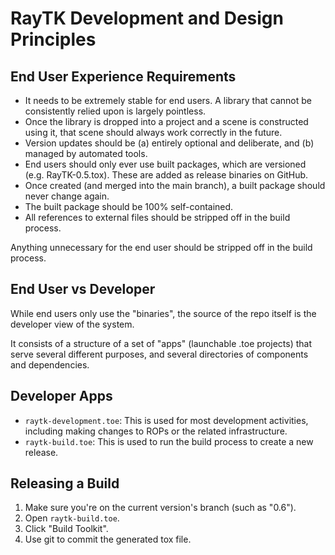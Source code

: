 # RayTK Development and Design Principles

## End User Experience Requirements

* It needs to be extremely stable for end users. A library that cannot be consistently relied upon is largely pointless.
* Once the library is dropped into a project and a scene is constructed using it, that scene should always work correctly in the future.
* Version updates should be (a) entirely optional and deliberate, and (b) managed by automated tools.
* End users should only ever use built packages, which are versioned (e.g. RayTK-0.5.tox). These are added as release binaries on GitHub.
* Once created (and merged into the main branch), a built package should never change again.
* The built package should be 100% self-contained.
* All references to external files should be stripped off in the build process.

Anything unnecessary for the end user should be stripped off in the build process.

## End User vs Developer

While end users only use the "binaries", the source of the repo itself is the developer view of the system.

It consists of a structure of a set of "apps" (launchable .toe projects) that serve several different purposes, and several directories of components and dependencies.

## Developer Apps

* `raytk-development.toe`: This is used for most development activities, including making changes to ROPs or the related infrastructure.
* `raytk-build.toe`: This is used to run the build process to create a new release.

## Releasing a Build

1. Make sure you're on the current version's branch (such as "0.6").
1. Open `raytk-build.toe`.
1. Click "Build Toolkit".
1. Use git to commit the generated tox file.
